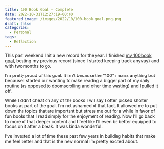 ```yaml
---
title: 100 Book Goal – Complete
date: 2022-10-31T12:27:19+00:00
featured_image: /images/2022/10/100-book-goal.png.png
draft: false
categories:
  - Personal
tags:
  - Reflection
---
```


This past weekend I hit a new record for the year. I finished [my 100 book goal][1], beating my previous record (since I started keeping track anyway) and with two months to go.

I’m pretty proud of this goal. It isn’t because the ”100” means anything but because I started out wanting to make reading a bigger part of my daily routine (as opposed to doomscrolling and other time wasting) and I pulled it off.

While I didn’t cheat on any of the books I will say I often picked shorter books as part of the goal. I’m not ashamed of that fact. It allowed me to put down the topics that are important but stress me out for a while in favor of fun books that I read simply for the enjoyment of reading. Now I’ll go back to more of that deeper content and I feel like I’ll even be better equipped to focus on it after a break. It was kinda wonderful.

I’ve invested a lot of time these past few years in building habits that make me feel better and that is the new normal I’m pretty excited about.

 [1]: https://www.goodreads.com/user_challenges/31269675